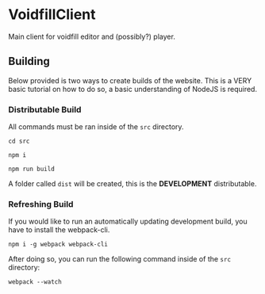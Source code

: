 # VoidfillClient
Main client for voidfill editor and (possibly?) player.

## Building

Below provided is two ways to create builds of the website. This is a VERY basic tutorial on how to do so, a basic understanding of NodeJS is required.

### Distributable Build
All commands must be ran inside of the `src` directory.

`cd src`

`npm i`

`npm run build`

A folder called `dist` will be created, this is the **DEVELOPMENT** distributable.

### Refreshing Build
If you would like to run an automatically updating development build, you have to install the webpack-cli.

`npm i -g webpack webpack-cli`

After doing so, you can run the following command inside of the `src` directory:

`webpack --watch`